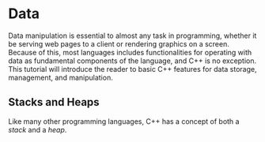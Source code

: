 # Data

Data manipulation is essential to almost any task in programming, whether it be serving web pages to a client or rendering graphics on a screen. Because of this, most languages includes functionalities for operating with data as fundamental components of the language, and C++ is no exception. This tutorial will introduce the reader to basic C++ features for data storage, management, and manipulation.

## Stacks and Heaps

Like many other programming languages, C++ has a concept of both a _stack_ and a _heap_. 